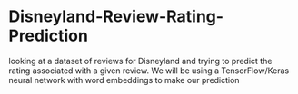 # Disneyland-Review-Rating-Prediction
 looking at a dataset of reviews for Disneyland and trying to predict the rating associated with a given review. We will be using a TensorFlow/Keras neural network with word embeddings to make our prediction
